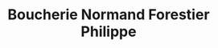 ---
title: "Boucherie Normand Forestier Philippe"
url: /espalion/boucherie-normand-forestier-philippe/
shop: Metzgerei
---